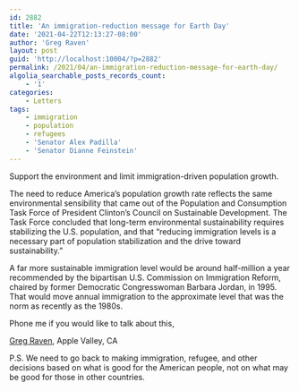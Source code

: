 ```yaml
---
id: 2882
title: 'An immigration-reduction message for Earth Day'
date: '2021-04-22T12:13:27-08:00'
author: 'Greg Raven'
layout: post
guid: 'http://localhost:10004/?p=2882'
permalink: /2021/04/an-immigration-reduction-message-for-earth-day/
algolia_searchable_posts_records_count:
    - '1'
categories:
    - Letters
tags:
    - immigration
    - population
    - refugees
    - 'Senator Alex Padilla'
    - 'Senator Dianne Feinstein'
---
```


Support the environment and limit immigration-driven population growth.

The need to reduce America’s population growth rate reflects the same environmental sensibility that came out of the Population and Consumption Task Force of President Clinton’s Council on Sustainable Development. The Task Force concluded that long-term environmental sustainability requires stabilizing the U.S. population, and that “reducing immigration levels is a necessary part of population stabilization and the drive toward sustainability.”

A far more sustainable immigration level would be around half-million a year recommended by the bipartisan U.S. Commission on Immigration Reform, chaired by former Democratic Congresswoman Barbara Jordan, in 1995. That would move annual immigration to the approximate level that was the norm as recently as the 1980s.

Phone me if you would like to talk about this,

[Greg Raven](https://www.gregraven.org/), Apple Valley, CA

P.S. We need to go back to making immigration, refugee, and other decisions based on what is good for the American people, not on what may be good for those in other countries.